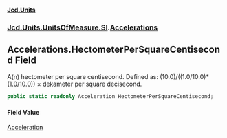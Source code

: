 #### [Jcd.Units](index.md 'index')
### [Jcd.Units.UnitsOfMeasure.SI](Jcd.Units.UnitsOfMeasure.SI.md 'Jcd.Units.UnitsOfMeasure.SI').[Accelerations](Accelerations.md 'Jcd.Units.UnitsOfMeasure.SI.Accelerations')

## Accelerations.HectometerPerSquareCentisecond Field

A(n) hectometer per square centisecond. Defined as: (10.0)/((1.0/10.0)*(1.0/10.0)) × dekameter per square decisecond.

```csharp
public static readonly Acceleration HectometerPerSquareCentisecond;
```

#### Field Value
[Acceleration](Acceleration.md 'Jcd.Units.UnitTypes.Acceleration')